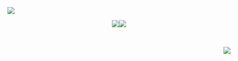 <p alight="center"><img src="https://github.com/M00NP0D/QUINN/blob/ec70994ed36136d95d57fdea747205430cbc6fa5/F39BA6E1-2047-4E6B-8C1B-8ED589CBEDAF.png"></p>
<p align="center"><img src="https://img.shields.io/badge/QUINN-Intelligence-yellow"><img src="https://img.shields.io/badge/-Quantum%20Network%20Operator-blue"></p>
<br>
<p align="right"><img src="https://github.com/M00NP0D/m00np0d.github.io/raw/main/m00np0d.png"></p>
